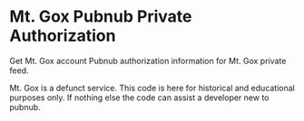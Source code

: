 Mt. Gox Pubnub Private Authorization
==================

Get Mt. Gox account Pubnub authorization information for Mt. Gox private feed.



Mt. Gox is a defunct service. This code is here for historical and educational purposes only. If nothing else the code can assist a developer new to pubnub.
